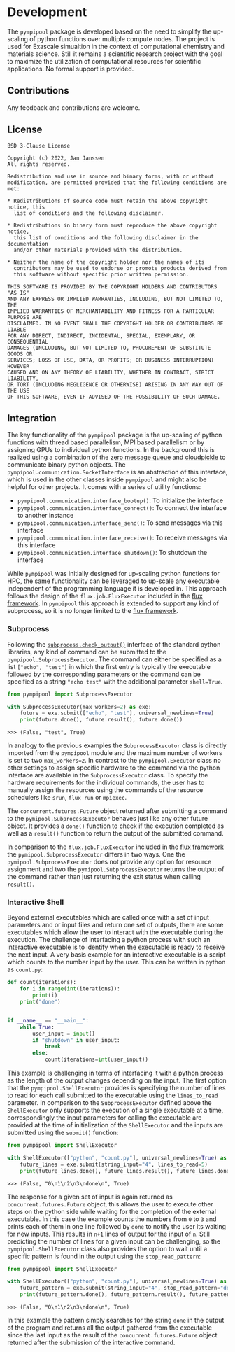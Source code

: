 # Development
The `pympipool` package is developed based on the need to simplify the up-scaling of python functions over multiple 
compute nodes. The project is used for Exascale simualtion in the context of computational chemistry and materials 
science. Still it remains a scientific research project with the goal to maximize the utilization of computational 
resources for scientific applications. No formal support is provided. 

## Contributions 
Any feedback and contributions are welcome. 

## License
```
BSD 3-Clause License

Copyright (c) 2022, Jan Janssen
All rights reserved.

Redistribution and use in source and binary forms, with or without
modification, are permitted provided that the following conditions are met:

* Redistributions of source code must retain the above copyright notice, this
  list of conditions and the following disclaimer.

* Redistributions in binary form must reproduce the above copyright notice,
  this list of conditions and the following disclaimer in the documentation
  and/or other materials provided with the distribution.

* Neither the name of the copyright holder nor the names of its
  contributors may be used to endorse or promote products derived from
  this software without specific prior written permission.

THIS SOFTWARE IS PROVIDED BY THE COPYRIGHT HOLDERS AND CONTRIBUTORS "AS IS"
AND ANY EXPRESS OR IMPLIED WARRANTIES, INCLUDING, BUT NOT LIMITED TO, THE
IMPLIED WARRANTIES OF MERCHANTABILITY AND FITNESS FOR A PARTICULAR PURPOSE ARE
DISCLAIMED. IN NO EVENT SHALL THE COPYRIGHT HOLDER OR CONTRIBUTORS BE LIABLE
FOR ANY DIRECT, INDIRECT, INCIDENTAL, SPECIAL, EXEMPLARY, OR CONSEQUENTIAL
DAMAGES (INCLUDING, BUT NOT LIMITED TO, PROCUREMENT OF SUBSTITUTE GOODS OR
SERVICES; LOSS OF USE, DATA, OR PROFITS; OR BUSINESS INTERRUPTION) HOWEVER
CAUSED AND ON ANY THEORY OF LIABILITY, WHETHER IN CONTRACT, STRICT LIABILITY,
OR TORT (INCLUDING NEGLIGENCE OR OTHERWISE) ARISING IN ANY WAY OUT OF THE USE
OF THIS SOFTWARE, EVEN IF ADVISED OF THE POSSIBILITY OF SUCH DAMAGE.
```

## Integration
The key functionality of the `pympipool` package is the up-scaling of python functions with thread based parallelism, 
MPI based parallelism or by assigning GPUs to individual python functions. In the background this is realized using a 
combination of the [zero message queue](https://zeromq.org) and [cloudpickle](https://github.com/cloudpipe/cloudpickle) 
to communicate binary python objects. The `pympipool.communication.SocketInterface` is an abstraction of this interface,
which is used in the other classes inside `pympipool` and might also be helpful for other projects. It comes with a 
series of utility functions:

* `pympipool.communication.interface_bootup()`: To initialize the interface
* `pympipool.communication.interface_connect()`: To connect the interface to another instance
* `pympipool.communication.interface_send()`: To send messages via this interface 
* `pympipool.communication.interface_receive()`: To receive messages via this interface 
* `pympipool.communication.interface_shutdown()`: To shutdown the interface

While `pympipool` was initially designed for up-scaling python functions for HPC, the same functionality can be leveraged
to up-scale any executable independent of the programming language it is developed in. This approach follows the design 
of the `flux.job.FluxExecutor` included in the [flux framework](https://flux-framework.org). In `pympipool` this approach
is extended to support any kind of subprocess, so it is no longer limited to the [flux framework](https://flux-framework.org).

### Subprocess
Following the [`subprocess.check_output()`](https://docs.python.org/3/library/subprocess.html) interface of the standard
python libraries, any kind of command can be submitted to the `pympipool.SubprocessExecutor`. The command can either be 
specified as a list `["echo", "test"]` in which the first entry is typically the executable followed by the corresponding
parameters or the command can be specified as a string `"echo test"` with the additional parameter `shell=True`.
```python
from pympipool import SubprocessExecutor

with SubprocessExecutor(max_workers=2) as exe:
    future = exe.submit(["echo", "test"], universal_newlines=True)
    print(future.done(), future.result(), future.done())
```
```
>>> (False, "test", True)
```
In analogy to the previous examples the `SubprocessExecutor` class is directly imported from the `pympipool` module and 
the maximum number of workers is set to two `max_workers=2`. In contrast to the `pympipool.Executor` class no other
settings to assign specific hardware to the command via the python interface are available in the `SubprocessExecutor` 
class. To specify the hardware requirements for the individual commands, the user has to manually assign the resources
using the commands of the resource schedulers like `srun`, `flux run` or `mpiexec`.

The `concurrent.futures.Future` object returned after submitting a command to the `pymipool.SubprocessExecutor` behaves
just like any other future object. It provides a `done()` function to check if the execution completed as well as a 
`result()` function to return the output of the submitted command. 

In comparison to the `flux.job.FluxExecutor` included in the [flux framework](https://flux-framework.org) the 
`pymipool.SubprocessExecutor` differs in two ways. One the `pymipool.SubprocessExecutor` does not provide any option for
resource assignment and two the `pymipool.SubprocessExecutor` returns the output of the command rather than just 
returning the exit status when calling `result()`. 

### Interactive Shell
Beyond external executables which are called once with a set of input parameters and or input files and return one set
of outputs, there are some executables which allow the user to interact with the executable during the execution. The 
challenge of interfacing a python process with such an interactive executable is to identify when the executable is ready
to receive the next input. A very basis example for an interactive executable is a script which counts to the number 
input by the user. This can be written in python as `count.py`:
```python
def count(iterations):
    for i in range(int(iterations)):
        print(i)
    print("done")


if __name__ == "__main__":
    while True:
        user_input = input()
        if "shutdown" in user_input:
            break
        else:
            count(iterations=int(user_input))
```
This example is challenging in terms of interfacing it with a python process as the length of the output changes depending
on the input. The first option that the `pympipool.ShellExecutor` provides is specifying the number of lines to read for
each call submitted to the executable using the `lines_to_read` parameter. In comparison to the `SubprocessExecutor` 
defined above the `ShellExecutor` only supports the execution of a single executable at a time, correspondingly the input
parameters for calling the executable are provided at the time of initialization of the `ShellExecutor` and the inputs 
are submitted using the `submit()` function:
```python
from pympipool import ShellExecutor

with ShellExecutor(["python", "count.py"], universal_newlines=True) as exe:
    future_lines = exe.submit(string_input="4", lines_to_read=5)
    print(future_lines.done(), future_lines.result(), future_lines.done())
```
```
>>> (False, "0\n1\n2\n3\ndone\n", True)
```
The response for a given set of input is again returned as `concurrent.futures.Future` object, this allows the user to
execute other steps on the python side while waiting for the completion of the external executable. In this case the 
example counts the numbers from `0` to `3` and prints each of them in one line followed by `done` to notify the user its
waiting for new inputs. This results in `n+1` lines of output for the input of `n`. Still predicting the number of lines
for a given input can be challenging, so the `pympipool.ShellExecutor` class also provides the option to wait until a 
specific pattern is found in the output using the `stop_read_pattern`:
```python
from pympipool import ShellExecutor

with ShellExecutor(["python", "count.py"], universal_newlines=True) as exe:
    future_pattern = exe.submit(string_input="4", stop_read_pattern="done")
    print(future_pattern.done(), future_pattern.result(), future_pattern.done())
```
```
>>> (False, "0\n1\n2\n3\ndone\n", True)
```
In this example the pattern simply searches for the string `done` in the output of the program and returns all the output
gathered from the executable since the last input as the result of the `concurrent.futures.Future` object returned after
the submission of the interactive command.
